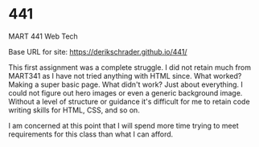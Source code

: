 # 441
MART 441 Web Tech

Base URL for site:
https://derikschrader.github.io/441/

This first assignment was a complete struggle. I did not retain much from MART341 as I have not tried anything with HTML since. What worked? Making a super basic page. What didn't work? Just about everything. I could not figure out hero images or even a generic background image. Without a level of structure or guidance it's difficult for me to retain code writing skills for HTML, CSS, and so on.

I am concerned at this point that I will spend more time trying to meet requirements for this class than what I can afford.
